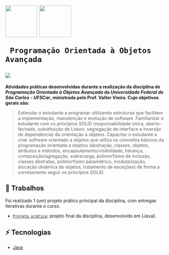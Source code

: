 <h1>
   <p> 
      <img src="https://user-images.githubusercontent.com/92659173/208775299-8a384f52-7cbe-4af6-8d11-2de7d61b3a1e.svg" width="100" align="center" />
      <img src="https://user-images.githubusercontent.com/92659173/208777593-0b0906f0-2e13-420f-a435-b78f0151671e.png" width="100" align="center" />
      
     Programação Orientada à Objetos Avançada
   </p>
   <img src="https://img.shields.io/github/license/vinimrs/VinChat?color=black" align="center" />
</h1>

**Atividades práticas desenvolvidas durante a realização da disciplina de _Programação Orientada à Objetos Avançada_ da _Universidade Federal de São Carlos - UFSCar_, ministrada pelo Prof. Valter Vieira. Cujo objetivos gerais são:**

> Estimular o estudante a programar utilizando estruturas que facilitem a implementação, manutenção e evolução de software. Familiarizar o estudante com os princípios SOLID (responsabilidade única, aberto-fechado, substituição de Liskov, segregação de interface e inversão de dependência) da orientação a objetos. Capacitar o estudante a criar software orientado a objetos que utiliza os conceitos básicos da programação orientada a objetos (abstração, classes, objetos, atributos e métodos, encapsulamento/visibilidade, herança, composição/agregação, sobrecarga, polimorfismo de inclusão, classes abstratas, polimorfismo paramétrico, modularização, alocação dinâmica de objetos, tratamento de exceções) de forma a corretamente seguir os princípios SOLID.

## :hammer: Trabalhos

Foi realizado 1 (um) projeto prático principal da disciplina, com entregas iterativas durante o curso.

- [`Projeto prático`](https://github.com/LucasMBalieiro/ProjetoPOOA): projeto final da disciplina, desenvolvido em [Java].

## :zap: Tecnologias

- [Java](https://www.java.com/pt-BR/)

